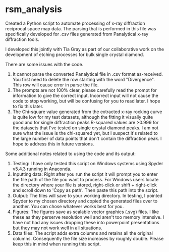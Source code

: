 # rsm_analysis

Created a Python script to automate processing of x-ray diffraction reciprocal space map data. The parsing that is performed in this file was specifically developed for .csv files generated from Panalytical x-ray diffraction tools.

I developed this jointly with Tia Gray as part of our collaborative work on the development of etching processes for bulk single crystal diamond.

There are some issues with the code.
1. It cannot parse the converted Panalytical file in .csv format as-received. You first need to delete the row starting with the word "Divergence". This row will cause error in parse the file.
2. The prompts are not 100% clear, please carefully read the prompt for information to give the correct input. Incorrect input will not cause the code to stop working, but will be confusing for you to read later. I hope to fix this later.
3. The Chi-square value generated from the extracted x-ray rocking curve is quite low for my test datasets, although the fitting it visually quite good and for single diffraction peaks R-squared values are >0.999 for the datasets that I've tested on single crystal diamond peaks. I am not sure what the issue is the chi-squared yet, but I suspect it's related to the large number of data points that don't contain the diffraction peak. I hope to address this in future versions.

Some additional notes related to using the code and its output:
1. Testing: I have only tested this script on Windows systems using Spyder v5.4.3 running in Anaconda.
2. Inputting data: Right after you run the script it will prompt you to enter the file path of the file you want to process. For Windows users locate the directory where your file is stored, right-click or shift + right-click and scroll down to 'Copy as path'. Then paste this path into the script.
3. Output: The files will save to your working directory. In testing, I pointed Spyder to my chosen directory and copied the generated files over to another. You can chose whatever works best for you.
4. Figures: The figures save as scalable vector graphics (.svg) files. I like these as they perserve resolution well and aren't too memory intensive. I have not had any issues dropping these into powerpoint presentations but they may not work well in all situations.
5. Data files: The script adds extra columns and retains all the original columns. Consequently the file size increases by roughly double. Please keep this in mind when running this script.

